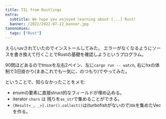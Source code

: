 ```yaml
---
title: TIL from Rustlings
extra:
  subtitle: We hope you enjoyed learning about [...] Rust!
  banner: /2022/2022-07-22_banner.jpg 
taxonomies:
  tags: ["Rust"]
---
```

えらいuvされていたのでインストールしてみた。
エラーがなくなるようにソースを書き換えて行くことでRustの基礎を確認しようというプログラム。

90問ほどあるのでtmuxを左右2ペイン、左に`cargo run -- watch`, 右にhxの体制で3日掛かり(まあこれでも一気に、のつもり)でやってみた。

ということで、知らなかったことをメモ:

- enumの要素に直接struct的なフィールドが埋め込める。
- iterator `chars` は 残りを`as_str`で集めることができる。
- `[Result<_, _>].iter().collect()`は(turbofishがないので)`Ok`を集めたVecを作る。
